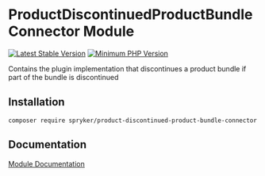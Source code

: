 # ProductDiscontinuedProductBundleConnector Module
[![Latest Stable Version](https://poser.pugx.org/spryker/product-discontinued-product-bundle-connector/v/stable.svg)](https://packagist.org/packages/spryker/product-discontinued-product-bundle-connector)
[![Minimum PHP Version](https://img.shields.io/badge/php-%3E%3D%207.4-8892BF.svg)](https://php.net/)

Contains the plugin implementation that discontinues a product bundle if part of the bundle is discontinued

## Installation

```
composer require spryker/product-discontinued-product-bundle-connector
```

## Documentation

[Module Documentation](https://docs.spryker.com)
